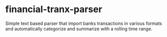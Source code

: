 # financial-tranx-parser
Simple text based parser that import banks transactions in various formats and automatically categorize and summarize with a rolling time range.
